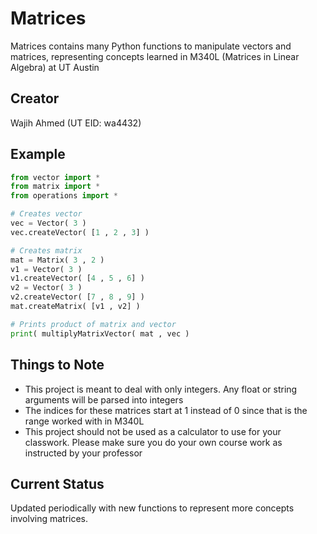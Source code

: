 # Matrices

Matrices contains many Python functions to manipulate vectors and matrices, representing concepts learned in M340L (Matrices in Linear Algebra) at UT Austin

## Creator
Wajih Ahmed (UT EID: wa4432)

## Example

```python
from vector import *
from matrix import *
from operations import *

# Creates vector
vec = Vector( 3 )
vec.createVector( [1 , 2 , 3] )

# Creates matrix
mat = Matrix( 3 , 2 )
v1 = Vector( 3 )
v1.createVector( [4 , 5 , 6] )
v2 = Vector( 3 )
v2.createVector( [7 , 8 , 9] )
mat.createMatrix( [v1 , v2] )

# Prints product of matrix and vector
print( multiplyMatrixVector( mat , vec )
```

## Things to Note
- This project is meant to deal with only integers. Any float or string arguments will be parsed into integers
- The indices for these matrices start at 1 instead of 0 since that is the range worked with in M340L
- This project should not be used as a calculator to use for your classwork. Please make sure you do your own course work as instructed by your professor

## Current Status
Updated periodically with new functions to represent more concepts involving matrices.
